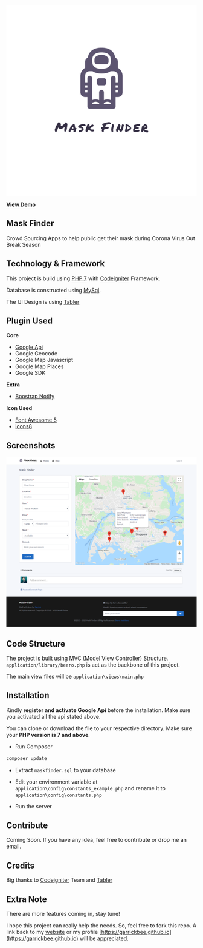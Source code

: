 <p align="center"><a href="https://maskfinder.com" align="center"><img src="assets/images/logo/transparent.png" align="center" alt="Mask Finder"></a></p>

**[View Demo](https://maskfinder.com)**

## Mask Finder
Crowd Sourcing Apps to help public get their mask during Corona Virus Out Break Season

## Technology & Framework
This project is build using [PHP 7](https://www.php.net/) with [Codeigniter](https://codeigniter.com/) Framework.

Database is constructed using [MySql](https://www.mysql.com/).  

The UI Design is using [Tabler](https://tabler.io)

## Plugin Used
**Core**
- [Google Api](https://console.developers.google.com/)
- Google Geocode
- Google Map Javascript
- Google Map Places
- Google SDK

**Extra**  

- [Boostrap Notify](http://bootstrap-notify.remabledesigns.com/)

**Icon Used**
- [Font Awesome 5](https://fontawesome.com/)
- [icons8](https://icons8.com/icons/set/regular)

## Screenshots
![Mask Finder Screen Shot](assets/images/screenshot/main_page.png)

## Code Structure
The project is built using MVC (Model View Controller) Structure.
`application/library/beero.php` is act as the backbone of this project.

The main view files will be `application\views\main.php`


## Installation
Kindly **register and activate Google Api** before the installation. Make sure you activated all the api stated above.

You can clone or download the file to your respective directory. Make sure your **PHP version is 7 and above**.

- Run Composer

```sh
composer update
```
- Extract `maskfinder.sql` to your database

- Edit your environment variable at `application\config\constants_example.php` and rename it to `application\config\constants.php`

- Run the server

## Contribute

Coming Soon. If you have any idea, feel free to contribute or drop me an email.

## Credits
Big thanks to [Codeigniter](https://codeigniter.com/) Team and [Tabler](https://tabler.io)

## Extra Note
There are more features coming in, stay tune!

I hope this project can really help the needs. So, feel free to fork this repo. A link back to my [website](https://maskfinder.com)  or my profile [https://garrickbee.github.io](https://garrickbee.github.io)  will be appreciated.
